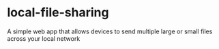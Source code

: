 # local-file-sharing
A simple web app that allows devices to send multiple large or small files across your local network
